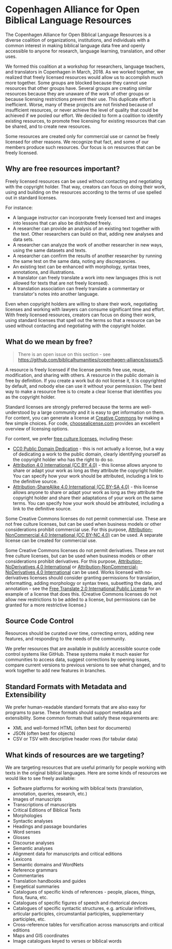 #  Copenhagen Alliance for Open Biblical Language Resources

The Copenhagen Alliance for Open Biblical Language Resources is a diverse coalition of organizations, institutions, and individuals with a common interest in making biblical language data free and openly accessible to anyone for research, language learning, translation, and other uses.

We formed this coalition at a workshop for researchers, language teachers, and translators in Copenhagen in March, 2018.  As we worked together, we realized that freely licensed resources would allow us to accomplish much more together. Some groups are blocked because they cannot use resources that other groups have. Several groups are creating similar resources because they are unaware of the work of other groups or because licensing restrictions prevent their use. This duplicate effort is inefficient.  Worse, many of these projects are not finished because of insufficient resources, or never achieve the level of quality that could be achieved if we pooled our effort.  We decided to form a coalition to identify existing resources, to promote free licensing for existing resources that can be shared, and to create new resources.

Some resources are created only for commercial use or cannot be freely licensed for other reasons.  We recognize that fact, and some of our members produce such resources. Our focus is on resources that can be freely licensed.

## Why are free resources important?

Freely licensed resources can be used without contacting and negotiating with the copyright holder. That way, creators can focus on doing their work, using and building on the resources according to the terms of use spelled out in standard licenses. 

For instance:

- A language instructor can incorporate freely licensed text and images into lessons that can also be distributed freely.
- A researcher can provide an analysis of an existing text together with the text.  Other researchers can build on that, adding new analyses and data sets.
- A researcher can analyze the work of another researcher in new ways, using the same datasets and texts.
- A researcher can confirm the results of another researcher by running the same test on the same data, noting any discrepancies.
- An existing text can be enhanced with morphology, syntax trees, annotations, and illustrations.
- A translator can freely translate a work into new languages (this is not allowed for texts that are not freely licensed).
- A translation association can freely translate a commentary or translator's notes into another language.

Even when copyright holders are willing to share their work, negotiating licenses and working with lawyers can consume significant time and effort.  With freely licensed resources, creators can focus on doing their work, using standard licenses that spell out the terms so that a resource can be used without contacting and negotiating with the copyright holder.

## What do we mean by free?

> There is an open issue on this section - see https://github.com/biblicalhumanities/copenhagen-alliance/issues/5.

A resource is freely licensed if the license permits free use, reuse, modification, and sharing with others. A resource in the public domain is free by definition.  If you create a work but do not license it, it is copyrighted by default, and nobody else can use it without your permisssion.  The best way to make a resource free is to create a clear license that identifies you as the copyright holder.

Standard licenses are strongly preferred because the terms are well-understood by a large community and it is easy to get information on them. For content, you can generate a license at [Creative Commons](https://creativecommons.org/choose/) by making a few simple choices. For code, [choosealicense.com](https://choosealicense.com) provides an excellent overview of licensing options.

For content, we prefer [free culture licenses](https://creativecommons.org/share-your-work/public-domain/freeworks/), including these:

- [CC0 Public Domain Dedication](https://creativecommons.org/publicdomain/zero/1.0/) - this is not actually a license, but a way of dedicating a work to the public domain, clearly identifying yourself as the copyright holder who has the right to do so.
- [Attribution 4.0 International (CC BY 4.0)](https://creativecommons.org/licenses/by/4.0/) - this license allows anyone to share or adapt your work as long as they attribute the copyright holder. You can specify how your work should be attributed, including a link to the definitive source.
- [Attribution-ShareAlike 4.0 International (CC BY-SA 4.0)](https://creativecommons.org/licenses/by-sa/4.0/) - this license allows anyone to share or adapt your work as long as they attribute the copyright holder and share their adaptations of your work on the same terms. You can specify how your work should be attributed, including a link to the definitive source.

Some Creative Commons licenses do not permit commercial use. These are not free culture licenses, but can be used when business models or other considerations prohibit commercial use. For this purpose, [Attribution-NonCommercial 4.0 International (CC BY-NC 4.0)](https://creativecommons.org/licenses/by-nc/4.0/) can be used.  A separate license can be created for commercial use.

Some Creative Commons licenses do not permit derivatives.  These are not free culture licenses, but can be used when business models or other considerations prohibit derivatives. For this purpose, [Attribution-NoDerivatives 4.0 International](http://creativecommons.org/licenses/by-nd/4.0/) or [Attribution-NonCommercial-NoDerivatives 4.0 International](http://creativecommons.org/licenses/by-nc-nd/4.0/) can be used. Works licensed with no-derivatives licenses should consider granting permissions for translation, reformatting, adding morphology or syntax trees, subsetting the data, and annotation - see the [Free Translate 2.0 International Public License](https://unfoldingword.org/freetranslate/)  for an example of a license that does this. (Creative Commons licenses do not allow new restrictions to be added to a license, but permissions can be granted for a more restrictive license.)

## Source Code Control

Resources should be curated over time, correcting errors, adding new features, and responding to the needs of the community.

We prefer resources that are available in publicly accessible source code control systems like GitHub. These systems make it much easier for communities to access data, suggest corrections by opening issues, compare current versions to previous versions to see what changed, and to work together to add new features in branches.

## Standard Formats with Metadata and Extensibility

We prefer human-readable standard formats that are also easy for programs to parse. These formats should support metadata and extensibility.  Some common formats that satisfy these requirements are:

- XML and well-formed HTML (often best for documents)
- JSON (often best for objects)
- CSV or TSV with descriptive header rows (for tabular data)

## What kinds of resources are we targeting?

We are targeting resources that are useful primarily for people working with texts in the original biblical languages. Here are some kinds of resources we would like to see freely available:

- Software platforms for working with biblical texts (translation, annotation, queries, research, etc.)
- Images of manuscripts
- Transcriptions of manuscripts
- Critical Editions of Biblical Texts
- Morphologies
- Syntactic analyses
- Headings and passage boundaries
- Word senses
- Glosses
- Discourse analyses
- Semantic analyses
- Alignment data for manuscripts and critical editions
- Lexicons
- Semantic domains and WordNets
- Reference grammars
- Commentaries
- Translation handbooks and guides
- Exegetical summaries
- Catalogues of specific kinds of references - people, places, things, flora, fauna, etc.
- Catalogues of specific figures of speech and rhetorical devices
- Catalogues of specific syntactic structures, e.g. articular infinitives, articular participles, circumstantial participles, supplementary participles, etc.
- Cross-reference tables for versification across manuscripts and critical editions
- Maps and GIS coordinates
- Image catalogues keyed to verses or biblical words
